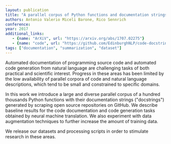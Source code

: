 ```yaml
---
layout: publication
title: "A parallel corpus of Python functions and documentation strings for automated code documentation and code generation"
authors: Antonio Valerio Miceli Barone, Rico Sennrich
conference:
year: 2017
additional_links:
   - {name: "ArXiV", url: "https://arxiv.org/abs/1707.02275"}
   - {name: "code", url: "https://github.com/EdinburghNLP/code-docstring-corpus"}
tags: ["documentation", "summarization", "dataset"]
---
```

Automated documentation of programming source code and automated code generation from natural language are challenging tasks of both practical and scientific interest. Progress in these areas has been limited by the low availability of parallel corpora of code and natural language descriptions, which tend to be small and constrained to specific domains.

In this work we introduce a large and diverse parallel corpus of a hundred thousands Python functions with their documentation strings ("docstrings") generated by scraping open source repositories on GitHub. We describe baseline results for the code documentation and code generation tasks obtained by neural machine translation. We also experiment with 
data augmentation techniques to further increase the amount of training data.

We release our datasets and processing scripts in order to stimulate research in these areas. 

